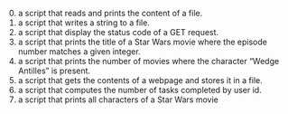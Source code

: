0. a script that reads and prints the content of a file.
1. a script that writes a string to a file.
2. a script that display the status code of a GET request.
3. a script that prints the title of a Star Wars movie where the episode number matches a given integer.
4. a script that prints the number of movies where the character “Wedge Antilles” is present.
5. a script that gets the contents of a webpage and stores it in a file.
6. a script that computes the number of tasks completed by user id.
7. a script that prints all characters of a Star Wars movie
